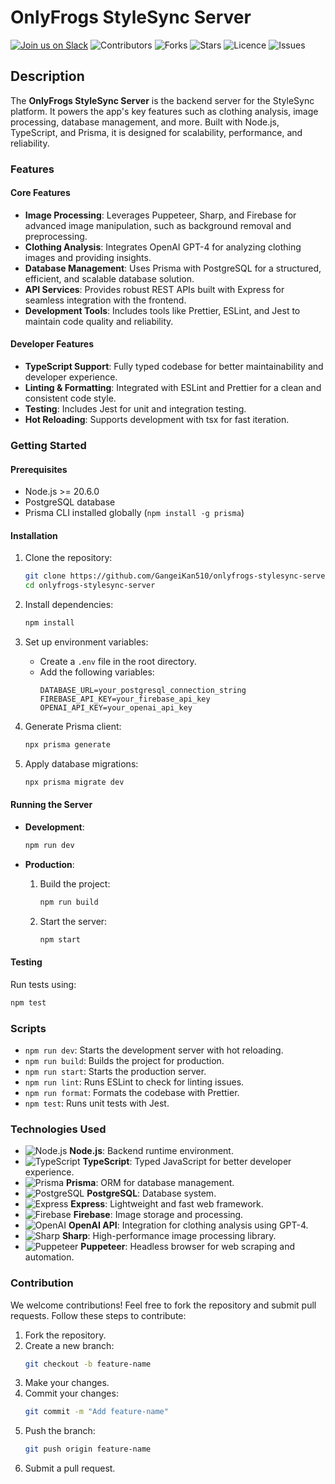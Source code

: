 # OnlyFrogs StyleSync Server

[![Join us on Slack](https://img.shields.io/badge/slack-chat-green.svg?logo=slack)](https://join.slack.com/t/ngc-goz8665/shared_invite/zt-r01kumfq-dQUT3c95BxEP_fnk4yJFfQ)
![Contributors](https://img.shields.io/github/contributors/GangeiKan510/onlyfrogs-stylesync-server?style=plastic)
![Forks](https://img.shields.io/github/forks/GangeiKan510/onlyfrogs-stylesync-server)
![Stars](https://img.shields.io/github/stars/GangeiKan510/onlyfrogs-stylesync-server)
![Licence](https://img.shields.io/github/license/GangeiKan510/onlyfrogs-stylesync-server)
![Issues](https://img.shields.io/github/issues/GangeiKan510/onlyfrogs-stylesync-server)

## Description

The **OnlyFrogs StyleSync Server** is the backend server for the StyleSync platform. It powers the app's key features such as clothing analysis, image processing, database management, and more. Built with Node.js, TypeScript, and Prisma, it is designed for scalability, performance, and reliability.

### Features

#### Core Features
- **Image Processing**: Leverages Puppeteer, Sharp, and Firebase for advanced image manipulation, such as background removal and preprocessing.
- **Clothing Analysis**: Integrates OpenAI GPT-4 for analyzing clothing images and providing insights.
- **Database Management**: Uses Prisma with PostgreSQL for a structured, efficient, and scalable database solution.
- **API Services**: Provides robust REST APIs built with Express for seamless integration with the frontend.
- **Development Tools**: Includes tools like Prettier, ESLint, and Jest to maintain code quality and reliability.

#### Developer Features
- **TypeScript Support**: Fully typed codebase for better maintainability and developer experience.
- **Linting & Formatting**: Integrated with ESLint and Prettier for a clean and consistent code style.
- **Testing**: Includes Jest for unit and integration testing.
- **Hot Reloading**: Supports development with tsx for fast iteration.

### Getting Started

#### Prerequisites
- Node.js >= 20.6.0
- PostgreSQL database
- Prisma CLI installed globally (`npm install -g prisma`)

#### Installation

1. Clone the repository:
   ```bash
   git clone https://github.com/GangeiKan510/onlyfrogs-stylesync-server.git
   cd onlyfrogs-stylesync-server
   ```

2. Install dependencies:
   ```bash
   npm install
   ```

3. Set up environment variables:
   - Create a `.env` file in the root directory.
   - Add the following variables:
     ```env
     DATABASE_URL=your_postgresql_connection_string
     FIREBASE_API_KEY=your_firebase_api_key
     OPENAI_API_KEY=your_openai_api_key
     ```

4. Generate Prisma client:
   ```bash
   npx prisma generate
   ```

5. Apply database migrations:
   ```bash
   npx prisma migrate dev
   ```

#### Running the Server

- **Development**:
  ```bash
  npm run dev
  ```

- **Production**:
  1. Build the project:
     ```bash
     npm run build
     ```
  2. Start the server:
     ```bash
     npm start
     ```

#### Testing
Run tests using:
```bash
npm test
```

### Scripts

- `npm run dev`: Starts the development server with hot reloading.
- `npm run build`: Builds the project for production.
- `npm run start`: Starts the production server.
- `npm run lint`: Runs ESLint to check for linting issues.
- `npm run format`: Formats the codebase with Prettier.
- `npm test`: Runs unit tests with Jest.

### Technologies Used

- ![Node.js](https://img.shields.io/badge/Node.js-339933?logo=node.js&logoColor=white) **Node.js**: Backend runtime environment.
- ![TypeScript](https://img.shields.io/badge/TypeScript-007ACC?logo=typescript&logoColor=white) **TypeScript**: Typed JavaScript for better developer experience.
- ![Prisma](https://img.shields.io/badge/Prisma-2D3748?logo=prisma&logoColor=white) **Prisma**: ORM for database management.
- ![PostgreSQL](https://img.shields.io/badge/PostgreSQL-4169E1?logo=postgresql&logoColor=white) **PostgreSQL**: Database system.
- ![Express](https://img.shields.io/badge/Express-000000?logo=express&logoColor=white) **Express**: Lightweight and fast web framework.
- ![Firebase](https://img.shields.io/badge/Firebase-FFCA28?logo=firebase&logoColor=white) **Firebase**: Image storage and processing.
- ![OpenAI](https://img.shields.io/badge/OpenAI-412991?logo=openai&logoColor=white) **OpenAI API**: Integration for clothing analysis using GPT-4.
- ![Sharp](https://img.shields.io/badge/Sharp-0078D6?logo=sharp&logoColor=white) **Sharp**: High-performance image processing library.
- ![Puppeteer](https://img.shields.io/badge/Puppeteer-40B5A4?logo=puppeteer&logoColor=white) **Puppeteer**: Headless browser for web scraping and automation.

### Contribution

We welcome contributions! Feel free to fork the repository and submit pull requests. Follow these steps to contribute:

1. Fork the repository.
2. Create a new branch:
   ```bash
   git checkout -b feature-name
   ```
3. Make your changes.
4. Commit your changes:
   ```bash
   git commit -m "Add feature-name"
   ```
5. Push the branch:
   ```bash
   git push origin feature-name
   ```
6. Submit a pull request.


